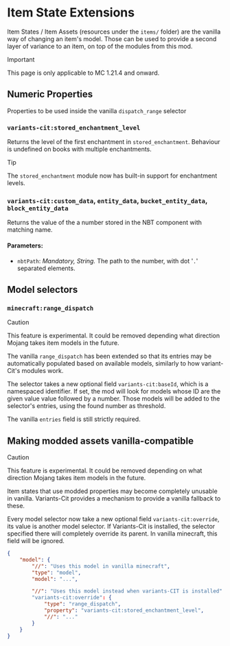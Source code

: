 # Item State Extensions

Item States / Item Assets (resources under the `items/` folder) are the vanilla way of changing an item's model. Those can be used to provide a second layer of variance to an item, on top of the modules from this mod.

> [!IMPORTANT]
>
> This page is only applicable to MC 1.21.4 and onward.

## Numeric Properties
Properties to be used inside the vanilla `dispatch_range` selector

### `variants-cit:stored_enchantment_level`

Returns the level of the first enchantment in `stored_enchantment`.
Behaviour is undefined on books with multiple enchantments.

> [!TIP]
>
> The `stored_enchantment` module now has built-in support for enchantment levels.

### `variants-cit:custom_data`, `entity_data`, `bucket_entity_data`, `block_entity_data`
Returns the value of the a number stored in the NBT component with matching name.

#### Parameters:
- `nbtPath`: *Mandatory, String.* The path to the number, with dot '`.`' separated elements.


## Model selectors
### `minecraft:range_dispatch`
> [!CAUTION]
>
> This feature is experimental. It could be removed depending what direction Mojang takes item models in the future.

The vanilla `range_dispatch` has been extended so that its entries may be automatically populated based on available models, similarly to how variant-Cit's modules work.

The selector takes a new optional field `variants-cit:baseId`, which is a namespaced identifier.
If set, the mod will look for models whose ID are the given value value followed by a number. Those models will be added to the selector's entries, using the found number as threshold.

The vanilla `entries` field is still strictly required.

## Making modded assets vanilla-compatible 
> [!CAUTION]
>
> This feature is experimental. It could be removed depending on what direction Mojang takes item models in the future.

Item states that use modded properties may become completely unusable in vanilla. Variants-Cit provides a mechanism to provide a vanilla fallback to these.

Every model selector now take a new optional field `variants-cit:override`, its value is another model selector. If Variants-Cit is installed, the selector specified there will completely override its parent. In vanilla minecraft, this field will be ignored.

```json
{
	"model": {
		"//": "Uses this model in vanilla minecraft",
		"type": "model",
		"model": "...",

		"//": "Uses this model instead when variants-CIT is installed"
		"variants-cit:override": {
			"type": "range_dispatch",
			"property": "variants-cit:stored_enchantment_level",
			"//": "..."
		}
	}
}
```
